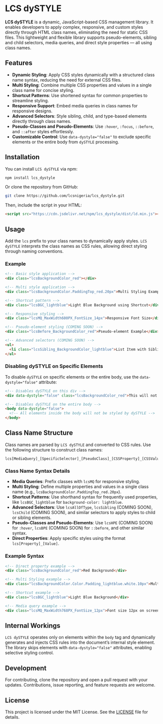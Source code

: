 # LCS dySTYLE

**LCS dySTYLE** is a dynamic, JavaScript-based CSS management library. It enables developers to apply complex, responsive, and custom styles directly through HTML class names, eliminating the need for static CSS files. This lightweight and flexible library supports pseudo-elements, sibling and child selectors, media queries, and direct style properties — all using class names.

## Features

- **Dynamic Styling**: Apply CSS styles dynamically with a structured class name syntax, reducing the need for external CSS files.
- **Multi Styling**: Combine multiple CSS properties and values in a single class name for concise styling.
- **Shortcut Patterns**: Use shortened syntax for common properties to streamline styling.
- **Responsive Support**: Embed media queries in class names for responsive designs.
- **Advanced Selectors**: Style sibling, child, and type-based elements directly through class names.
- **Pseudo-Classes and Pseudo-Elements**: Use `:hover`, `:focus`, `::before`, and `::after` styles effortlessly.
- **Customizable Control**: Use `data-dystyle="false"` to exclude specific elements or the entire body from `dySTYLE` processing.

## Installation

You can install `LCS dySTYLE` via npm:

```bash
npm install lcs_dystyle
```

Or clone the repository from GitHub:

```bash
git clone https://github.com/lcsnigeria/lcs_dystyle.git
```

Then, include the script in your HTML:

```html
<script src="https://cdn.jsdelivr.net/npm/lcs_dystyle/dist/ld.min.js"></script>
```

## Usage

Add the `lcs` prefix to your class names to dynamically apply styles. `LCS dySTYLE` interprets the class names as CSS rules, allowing direct styling through naming conventions.

### Example

```html
<!-- Basic style application -->
<div class="lcsBackgroundColor_red"></div>

<!-- Multi style application -->
<div class="lcsBackgroundColor.PaddingTop_red.20px">Multi Styling Example</div>

<!-- Shortcut pattern -->
<div class="lcsBGC_lightblue">Light Blue Background using Shortcut</div>

<!-- Responsive styling -->
<div class="lcsMQ_MaxWidth600PX_FontSize_14px">Responsive Font Size</div>

<!-- Pseudo-element styling (COMING SOON) -->
<div class="lcsBefore_BackgroundColor_red">Pseudo-element Example</div>

<!-- Advanced selectors (COMING SOON) -->
<ul>
  <li class="lcsSibling_BackgroundColor_lightblue">List Item with Sibling Styling</li>
</ul>
```

### Disabling dySTYLE on Specific Elements

To disable `dySTYLE` on specific elements or the entire body, use the `data-dystyle="false"` attribute:

```html
<!-- Disables dySTYLE on this div -->
<div data-dystyle="false" class="lcsBackgroundColor_red">This will not be styled by dySTYLE.</div>

<!-- Disables dySTYLE on the entire body -->
<body data-dystyle="false">
  <!-- All elements inside the body will not be styled by dySTYLE -->
</body>
```

## Class Name Structure

Class names are parsed by `LCS dySTYLE` and converted to CSS rules. Use the following structure to construct class names:

```plaintext
lcs[MediaQuery]_[SpecificSelector]_[PseudoClass]_[CSSProperty]_[CSSValue]
```

### Class Name Syntax Details

- **Media Queries**: Prefix classes with `lcsMQ` for responsive styling.
- **Multi Styling**: Define multiple properties and values in a single class name (e.g., `lcsBackgroundColor.PaddingTop_red.20px`).
- **Shortcut Patterns**: Use shorthand syntax for frequently used properties, like `lcsBGC_lightblue` for `background-color: lightblue`.
- **Advanced Selectors**: Use `lcsAllOfType`, `lcsSibling` (COMING SOON), `lcsChild` (COMING SOON), and similar selectors to apply styles to child or sibling elements.
- **Pseudo-Classes and Pseudo-Elements**: Use `lcsHPE` (COMING SOON) for `:hover`, `lcsBPE` (COMING SOON) for `::before`, and other similar syntax.
- **Direct Properties**: Apply specific styles using the format `lcs[Property]_[Value]`.

### Example Syntax

```html
<!-- Direct property example -->
<div class="lcsBackgroundColor_red">Red Background</div>

<!-- Multi Styling example -->
<div class="lcsBackgroundColor.Color.Padding_lightblue.white.10px">Multi Styled Element</div>

<!-- Shortcut example -->
<div class="lcsBGC_lightblue">Light Blue Background</div>

<!-- Media query example -->
<div class="lcsMQ_MaxWidth768PX_FontSize_12px">Font size 12px on screens 768px wide or smaller</div>
```

## Internal Workings

`LCS dySTYLE` operates only on elements within the `body` tag and dynamically generates and injects CSS rules into the document’s internal style element. The library skips elements with `data-dystyle="false"` attributes, enabling selective styling control.

## Development

For contributing, clone the repository and open a pull request with your updates. Contributions, issue reporting, and feature requests are welcome.

## License

This project is licensed under the MIT License. See the [LICENSE](LICENSE) file for details.